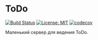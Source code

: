 # ToDo
[![Build Status](https://travis-ci.org/Arseniks/ToDo.svg?branch=master)](https://travis-ci.org/Arseniks/ToDo.svg?branch=master)
[![License: MIT](https://img.shields.io/badge/License-MIT-yellow.svg)](https://opensource.org/licenses/MIT)
[![codecov](https://codecov.io/gh/Arseniks/ToDo/branch/master/graph/badge.svg)](https://codecov.io/gh/Arseniks/ToDo)

Маленький сервер для ведения ToDo.
